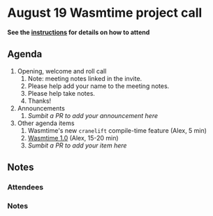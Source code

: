 # August 19 Wasmtime project call

**See the [instructions](../README.md) for details on how to attend**

## Agenda
1. Opening, welcome and roll call
    1. Note: meeting notes linked in the invite.
    1. Please help add your name to the meeting notes.
    1. Please help take notes.
    1. Thanks!
1. Announcements
    1. _Sumbit a PR to add your announcement here_
1. Other agenda items
    1. Wasmtime's new `cranelift` compile-time feature (Alex, 5 min)
    2. [Wasmtime 1.0](https://github.com/bytecodealliance/rfcs/pull/14) (Alex, 15-20 min)
    3. _Sumbit a PR to add your item here_

## Notes

### Attendees

### Notes
